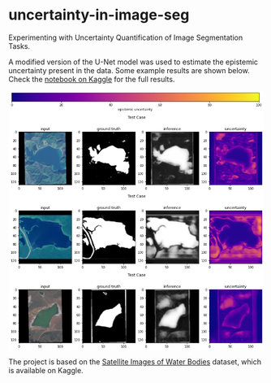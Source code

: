 # uncertainty-in-image-seg
Experimenting with Uncertainty Quantification of Image Segmentation Tasks.

A modified version of the U-Net model was used to estimate the epistemic uncertainty present in the data. Some example results are shown below. Check the [notebook on Kaggle](https://www.kaggle.com/christianmolliere/uncertainty-quantification-of-image-segmentation) for the full results.

<img src="https://github.com/chrismolli/uncertainty-in-image-seg/raw/main/img/cbar.png" align="center" width="512">
<img src="https://github.com/chrismolli/uncertainty-in-image-seg/raw/main/img/ex1.png" align="center" width="512">
<img src="https://github.com/chrismolli/uncertainty-in-image-seg/raw/main/img/ex2.png" align="center" width="512">
<img src="https://github.com/chrismolli/uncertainty-in-image-seg/raw/main/img/ex3.png" align="center" width="512">

The project is based on the [Satellite Images of Water Bodies](https://www.kaggle.com/christianmolliere/uncertainty-quantification-of-image-segmentation/data) dataset, which is available on Kaggle.
